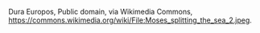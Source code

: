 Dura Europos, Public domain, via Wikimedia Commons, https://commons.wikimedia.org/wiki/File:Moses_splitting_the_sea_2.jpeg.
